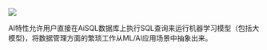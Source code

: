 ![](./assets/chapter8/1.png)

AI特性允许用户直接在AiSQL数据库上执行SQL查询来运行机器学习模型（包括大模型)，将数据管理方面的繁琐工作从ML/AI应用场景中抽象出来。

